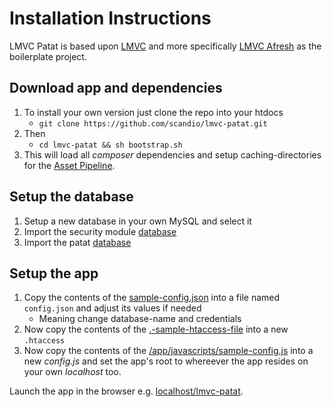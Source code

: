 # Installation Instructions

LMVC Patat is based upon [LMVC](https://github.com/SEP007/lmvc) and more specifically [LMVC Afresh](https://github.com/scandio/lmvc-afresh) as the boilerplate project.

## Download app and dependencies

1. To install your own version just clone the repo into your htdocs
   - `git clone https://github.com/scandio/lmvc-patat.git`
2. Then
   - `cd lmvc-patat && sh bootstrap.sh`
2. This will load all *composer* dependencies and setup caching-directories for the [Asset Pipeline](https://github.com/SEP007/lmvc-modules/tree/master/lib/Scandio/lmvc/modules/assetpipeline).

## Setup the database

1. Setup a new database in your own MySQL and select it
2. Import the security module [database](https://github.com/SEP007/lmvc-modules/blob/master/lib/Scandio/lmvc/modules/security/docs/DatabasePrincipal.sql)
3. Import the patat [database](https://github.com/SEP007/lmvc-patat/blob/master/docs/lmvc-patat.sql)

## Setup the app

1. Copy the contents of the [sample-config.json](https://github.com/SEP007/lmvc-patat/blob/master/sample-config.json) into a file named `config.json` and adjust its values if needed
   - Meaning change database-name and credentials
2. Now copy the contents of the [.-sample-htaccess-file](https://github.com/SEP007/lmvc-patat/blob/master/.sample-htaccess) into a new `.htaccess`
3. Now copy the contents of the [/app/javascripts/sample-config.js](https://github.com/SEP007/lmvc-patat/blob/master/app/javascripts/sample-config.js) into a new *config.js* and set the app's root to whereever the app resides on your own *localhost* too.

Launch the app in the browser e.g. [localhost/lmvc-patat](http://localhost/lmvc-patat).